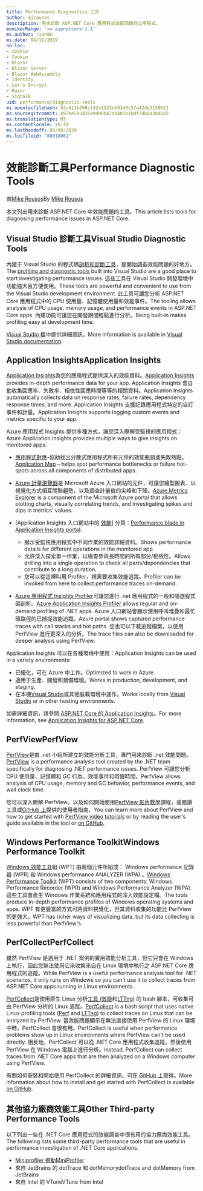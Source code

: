 ```yaml
---
title: Performance Diagnostics 工具
author: mjrousos
description: 用來診斷 ASP.NET Core 應用程式效能問題的公用程式。
monikerRange: '>= aspnetcore-1.1'
ms.author: riande
ms.date: 04/11/2019
no-loc:
- cookie
- Cookie
- Blazor
- Blazor Server
- Blazor WebAssembly
- Identity
- Let's Encrypt
- Razor
- SignalR
uid: performance/diagnostic-tools
ms.openlocfilehash: 53c613b208c142e1323e593d0c57a42de3150621
ms.sourcegitcommit: 497be502426e9d90bb7d0401b1b9f74b6a384682
ms.translationtype: MT
ms.contentlocale: zh-TW
ms.lasthandoff: 08/08/2020
ms.locfileid: "88018061"
---
```

# <a name="performance-diagnostic-tools"></a><span data-ttu-id="d4e68-103">效能診斷工具</span><span class="sxs-lookup"><span data-stu-id="d4e68-103">Performance Diagnostic Tools</span></span>

<span data-ttu-id="d4e68-104">由[Mike Rousos](https://github.com/mjrousos)</span><span class="sxs-lookup"><span data-stu-id="d4e68-104">By [Mike Rousos](https://github.com/mjrousos)</span></span>

<span data-ttu-id="d4e68-105">本文列出用來診斷 ASP.NET Core 中效能問題的工具。</span><span class="sxs-lookup"><span data-stu-id="d4e68-105">This article lists tools for diagnosing performance issues in ASP.NET Core.</span></span>

## <a name="visual-studio-diagnostic-tools"></a><span data-ttu-id="d4e68-106">Visual Studio 診斷工具</span><span class="sxs-lookup"><span data-stu-id="d4e68-106">Visual Studio Diagnostic Tools</span></span>

<span data-ttu-id="d4e68-107">內建于 Visual Studio 的程式碼[剖析和診斷工具](/visualstudio/profiling)，是開始調查效能問題的好地方。</span><span class="sxs-lookup"><span data-stu-id="d4e68-107">The [profiling and diagnostic tools](/visualstudio/profiling) built into Visual Studio are a good place to start investigating performance issues.</span></span> <span data-ttu-id="d4e68-108">這些工具在 Visual Studio 開發環境中功能強大且方便使用。</span><span class="sxs-lookup"><span data-stu-id="d4e68-108">These tools are powerful and convenient to use from the Visual Studio development environment.</span></span> <span data-ttu-id="d4e68-109">此工具可讓您分析 ASP.NET Core 應用程式中的 CPU 使用量、記憶體使用量和效能事件。</span><span class="sxs-lookup"><span data-stu-id="d4e68-109">The tooling allows analysis of CPU usage, memory usage, and performance events in ASP.NET Core apps.</span></span> <span data-ttu-id="d4e68-110">內建功能可讓您在開發期間輕鬆進行分析。</span><span class="sxs-lookup"><span data-stu-id="d4e68-110">Being built-in makes profiling easy at development time.</span></span>

<span data-ttu-id="d4e68-111">[Visual Studio 檔](/visualstudio/profiling/profiling-overview)中提供詳細資訊。</span><span class="sxs-lookup"><span data-stu-id="d4e68-111">More information is available in [Visual Studio documentation](/visualstudio/profiling/profiling-overview).</span></span>

## <a name="application-insights"></a><span data-ttu-id="d4e68-112">Application Insights</span><span class="sxs-lookup"><span data-stu-id="d4e68-112">Application Insights</span></span>

<span data-ttu-id="d4e68-113">[Application Insights](/azure/application-insights/app-insights-overview)為您的應用程式提供深入的效能資料。</span><span class="sxs-lookup"><span data-stu-id="d4e68-113">[Application Insights](/azure/application-insights/app-insights-overview) provides in-depth performance data for your app.</span></span> <span data-ttu-id="d4e68-114">Application Insights 會自動收集回應率、失敗率、相依性回應時間等等的相關資料。</span><span class="sxs-lookup"><span data-stu-id="d4e68-114">Application Insights automatically collects data on response rates, failure rates, dependency response times, and more.</span></span> <span data-ttu-id="d4e68-115">Application Insights 支援記錄應用程式特定的自訂事件和計量。</span><span class="sxs-lookup"><span data-stu-id="d4e68-115">Application Insights supports logging custom events and metrics specific to your app.</span></span>

<span data-ttu-id="d4e68-116">Azure 應用程式 Insights 提供多種方式，讓您深入瞭解受監視的應用程式：</span><span class="sxs-lookup"><span data-stu-id="d4e68-116">Azure Application Insights provides multiple ways to give insights on monitored apps:</span></span>

- <span data-ttu-id="d4e68-117">[應用程式對應](/azure/application-insights/app-insights-app-map)-協助找出分散式應用程式所有元件的效能瓶頸或失敗熱點。</span><span class="sxs-lookup"><span data-stu-id="d4e68-117">[Application Map](/azure/application-insights/app-insights-app-map) – helps spot performance bottlenecks or failure hot-spots across all components of distributed apps.</span></span>
- <span data-ttu-id="d4e68-118">[Azure 計量瀏覽器](/azure/azure-monitor/platform/metrics-getting-started)是 Microsoft Azure 入口網站的元件，可讓您繪製圖表、以視覺化方式相互關聯趨勢，以及調查計量值的尖峰和下降。</span><span class="sxs-lookup"><span data-stu-id="d4e68-118">[Azure Metrics Explorer](/azure/azure-monitor/platform/metrics-getting-started) is a component of the Microsoft Azure portal that allows plotting charts, visually correlating trends, and investigating spikes and dips in metrics' values.</span></span>
- <span data-ttu-id="d4e68-119">[Application Insights 入口網站中的 [效能](/azure/application-insights/app-insights-tutorial-performance)] 分頁：</span><span class="sxs-lookup"><span data-stu-id="d4e68-119">[Performance blade in Application Insights portal](/azure/application-insights/app-insights-tutorial-performance):</span></span>

  - <span data-ttu-id="d4e68-120">顯示受監視應用程式中不同作業的效能詳細資料。</span><span class="sxs-lookup"><span data-stu-id="d4e68-120">Shows performance details for different operations in the monitored app.</span></span>
  - <span data-ttu-id="d4e68-121">允許深入探索單一作業，以檢查參與長時間的所有部分/相依性。</span><span class="sxs-lookup"><span data-stu-id="d4e68-121">Allows drilling into a single operation to check all parts/dependencies that contribute to a long duration.</span></span>
  - <span data-ttu-id="d4e68-122">您可以從這裡叫用 Profiler，視需要收集效能追蹤。</span><span class="sxs-lookup"><span data-stu-id="d4e68-122">Profiler can be invoked from here to collect performance traces on-demand.</span></span>

- <span data-ttu-id="d4e68-123">[Azure 應用程式 Insights Profiler](/azure/azure-monitor/app/profiler)可讓您進行 .net 應用程式的一般和隨選程式碼剖析。</span><span class="sxs-lookup"><span data-stu-id="d4e68-123">[Azure Application Insights Profiler](/azure/azure-monitor/app/profiler) allows regular and on-demand profiling of .NET apps.</span></span>  <span data-ttu-id="d4e68-124">Azure 入口網站會顯示使用呼叫堆疊和最忙碌路徑的已捕捉效能追蹤。</span><span class="sxs-lookup"><span data-stu-id="d4e68-124">Azure portal shows captured performance traces with call stacks and hot paths.</span></span> <span data-ttu-id="d4e68-125">您也可以下載追蹤檔案，以使用 PerfView 進行更深入的分析。</span><span class="sxs-lookup"><span data-stu-id="d4e68-125">The trace files can also be downloaded for deeper analysis using PerfView.</span></span>

<span data-ttu-id="d4e68-126">Application Insights 可以在各種環境中使用：</span><span class="sxs-lookup"><span data-stu-id="d4e68-126">Application Insights can be used in a variety environments:</span></span>

- <span data-ttu-id="d4e68-127">已優化，可在 Azure 中工作。</span><span class="sxs-lookup"><span data-stu-id="d4e68-127">Optimized to work in Azure.</span></span>
- <span data-ttu-id="d4e68-128">適用于生產、開發和預備環境。</span><span class="sxs-lookup"><span data-stu-id="d4e68-128">Works in production, development, and staging.</span></span>
- <span data-ttu-id="d4e68-129">在本機[Visual Studio](/azure/application-insights/app-insights-visual-studio)或其他裝載環境中運作。</span><span class="sxs-lookup"><span data-stu-id="d4e68-129">Works locally from [Visual Studio](/azure/application-insights/app-insights-visual-studio) or in other hosting environments.</span></span>

<span data-ttu-id="d4e68-130">如需詳細資訊，請參閱 [ASP.NET Core 的 Application Insights](/azure/application-insights/app-insights-asp-net-core)。</span><span class="sxs-lookup"><span data-stu-id="d4e68-130">For more information, see [Application Insights for ASP.NET Core](/azure/application-insights/app-insights-asp-net-core).</span></span>

## <a name="perfview"></a><span data-ttu-id="d4e68-131">PerfView</span><span class="sxs-lookup"><span data-stu-id="d4e68-131">PerfView</span></span>

<span data-ttu-id="d4e68-132">[PerfView](https://github.com/Microsoft/perfview)是由 .net 小組所建立的效能分析工具，專門用來診斷 .net 效能問題。</span><span class="sxs-lookup"><span data-stu-id="d4e68-132">[PerfView](https://github.com/Microsoft/perfview) is a performance analysis tool created by the .NET team specifically for diagnosing .NET performance issues.</span></span> <span data-ttu-id="d4e68-133">PerfView 可讓您分析 CPU 使用量、記憶體和 GC 行為、效能事件和時鐘時間。</span><span class="sxs-lookup"><span data-stu-id="d4e68-133">PerfView allows analysis of CPU usage, memory and GC behavior, performance events, and wall clock time.</span></span>

<span data-ttu-id="d4e68-134">您可以深入瞭解 PerfView，以及如何開始使用[PerfView 影片教學](https://channel9.msdn.com/Series/PerfView-Tutorial)課程，或閱讀工具或[GitHub 上](https://github.com/Microsoft/perfview)提供的使用者指南。</span><span class="sxs-lookup"><span data-stu-id="d4e68-134">You can learn more about PerfView and how to get started with [PerfView video tutorials](https://channel9.msdn.com/Series/PerfView-Tutorial) or by reading the user's guide available in the tool or [on GitHub](https://github.com/Microsoft/perfview).</span></span>

## <a name="windows-performance-toolkit"></a><span data-ttu-id="d4e68-135">Windows Performance Toolkit</span><span class="sxs-lookup"><span data-stu-id="d4e68-135">Windows Performance Toolkit</span></span>

<span data-ttu-id="d4e68-136">[Windows 效能工具](/windows-hardware/test/wpt/)組 (WPT) 由兩個元件所組成： Windows performance 記錄器 (WPR) 和 Windows performance ANALYZER (WPA) 。</span><span class="sxs-lookup"><span data-stu-id="d4e68-136">[Windows Performance Toolkit](/windows-hardware/test/wpt/) (WPT) consists of two components: Windows Performance Recorder (WPR) and Windows Performance Analyzer (WPA).</span></span> <span data-ttu-id="d4e68-137">這些工具會產生 Windows 作業系統和應用程式的深入效能設定檔。</span><span class="sxs-lookup"><span data-stu-id="d4e68-137">The tools produce in-depth performance profiles of Windows operating systems and apps.</span></span> <span data-ttu-id="d4e68-138">WPT 有更豐富的方式可將資料視覺化，但其資料收集的功能比 PerfView 的更強大。</span><span class="sxs-lookup"><span data-stu-id="d4e68-138">WPT has richer ways of visualizing data, but its data collecting is less powerful than PerfView's.</span></span>

## <a name="perfcollect"></a><span data-ttu-id="d4e68-139">PerfCollect</span><span class="sxs-lookup"><span data-stu-id="d4e68-139">PerfCollect</span></span>

<span data-ttu-id="d4e68-140">雖然 PerfView 是適用于 .NET 案例的實用效能分析工具，但它只會在 Windows 上執行，因此您無法使用它來收集來自在 Linux 環境中執行之 ASP.NET Core 應用程式的追蹤。</span><span class="sxs-lookup"><span data-stu-id="d4e68-140">While PerfView is a useful performance analysis tool for .NET scenarios, it only runs on Windows so you can't use it to collect traces from ASP.NET Core apps running in Linux environments.</span></span>

<span data-ttu-id="d4e68-141">[PerfCollect](https://github.com/dotnet/coreclr/blob/master/Documentation/project-docs/linux-performance-tracing.md)是使用原生 Linux 分析[工具 (效能](https://perf.wiki.kernel.org/index.php/Main_Page)和[LTTng](https://lttng.org/)) 的 bash 腳本，可收集可由 PerfView 分析的 Linux 追蹤。</span><span class="sxs-lookup"><span data-stu-id="d4e68-141">[PerfCollect](https://github.com/dotnet/coreclr/blob/master/Documentation/project-docs/linux-performance-tracing.md) is a bash script that uses native Linux profiling tools ([Perf](https://perf.wiki.kernel.org/index.php/Main_Page) and [LTTng](https://lttng.org/)) to collect traces on Linux that can be analyzed by PerfView.</span></span> <span data-ttu-id="d4e68-142">當效能問題顯示在無法直接使用 PerfView 的 Linux 環境中時，PerfCollect 會很有用。</span><span class="sxs-lookup"><span data-stu-id="d4e68-142">PerfCollect is useful when performance problems show up in Linux environments where PerfView can't be used directly.</span></span> <span data-ttu-id="d4e68-143">相反地，PerfCollect 可以從 .NET Core 應用程式收集追蹤，然後使用 PerfView 在 Windows 電腦上進行分析。</span><span class="sxs-lookup"><span data-stu-id="d4e68-143">Instead, PerfCollect can collect traces from .NET Core apps that are then analyzed on a Windows computer using PerfView.</span></span>

<span data-ttu-id="d4e68-144">有關如何安裝和開始使用 PerfCollect 的詳細資訊，可[在 GitHub 上](https://github.com/dotnet/coreclr/blob/master/Documentation/project-docs/linux-performance-tracing.md)取得。</span><span class="sxs-lookup"><span data-stu-id="d4e68-144">More information about how to install and get started with PerfCollect is available [on GitHub](https://github.com/dotnet/coreclr/blob/master/Documentation/project-docs/linux-performance-tracing.md).</span></span>

## <a name="other-third-party-performance-tools"></a><span data-ttu-id="d4e68-145">其他協力廠商效能工具</span><span class="sxs-lookup"><span data-stu-id="d4e68-145">Other Third-party Performance Tools</span></span>

<span data-ttu-id="d4e68-146">以下列出一些在 .NET Core 應用程式的效能調查中很有用的協力廠商效能工具。</span><span class="sxs-lookup"><span data-stu-id="d4e68-146">The following lists some third-party performance tools that are useful in performance investigation of .NET Core applications.</span></span>

- [<span data-ttu-id="d4e68-147">Miniprofiler 撼動</span><span class="sxs-lookup"><span data-stu-id="d4e68-147">MiniProfiler</span></span>](https://miniprofiler.com/)
- <span data-ttu-id="d4e68-148">來自 JetBrains 的 dotTrace 和 dotMemory</span><span class="sxs-lookup"><span data-stu-id="d4e68-148">dotTrace and dotMemory from JetBrains</span></span>
- <span data-ttu-id="d4e68-149">來自 Intel 的 VTune</span><span class="sxs-lookup"><span data-stu-id="d4e68-149">VTune from Intel</span></span>
